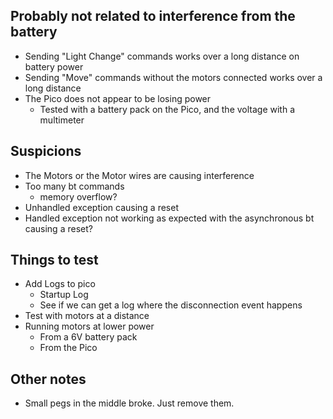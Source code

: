 ## Probably not related to interference from the battery

- Sending "Light Change" commands works over a long distance on battery power
- Sending "Move" commands without the motors connected works over a long distance
- The Pico does not appear to be losing power
  - Tested with a battery pack on the Pico, and the voltage with a multimeter

## Suspicions

- The Motors or the Motor wires are causing interference
- Too many bt commands
  - memory overflow?
- Unhandled exception causing a reset
- Handled exception not working as expected with the asynchronous bt causing a reset?

## Things to test

- Add Logs to pico
  - Startup Log
  - See if we can get a log where the disconnection event happens
- Test with motors at a distance
- Running motors at lower power
  - From a 6V battery pack
  - From the Pico

## Other notes

- Small pegs in the middle broke. Just remove them.
